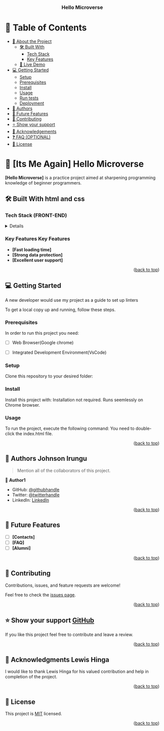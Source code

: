 <a name="readme-top"></a>

<!--
HOW TO USE:
This is an example of how you may give instructions on setting up your project locally.

Modify this file to match your project and remove sections that don't apply.

REQUIRED SECTIONS:
- Table of Contents
- About the Project
  - Built With
  - Live Demo
- Getting Started
- Authors
- Future Features
- Contributing
- Show your support
- Acknowledgements
- License

OPTIONAL SECTIONS:
- FAQ

After you're finished please remove all the comments and instructions!
-->

<div align="center">
  <h3><b>Hello Microverse</b></h3>

</div>

<!-- TABLE OF CONTENTS -->

# 📗 Table of Contents

- [📖 About the Project](#about-project)
  - [🛠 Built With](#built-with)
    - [Tech Stack](#tech-stack)
    - [Key Features](#key-features)
  - [🚀 Live Demo](#live-demo)
- [💻 Getting Started](#getting-started)
  - [Setup](#setup)
  - [Prerequisites](#prerequisites)
  - [Install](#install)
  - [Usage](#usage)
  - [Run tests](#run-tests)
  - [Deployment](#deployment)
- [👥 Authors](#authors)
- [🔭 Future Features](#future-features)
- [🤝 Contributing](#contributing)
- [⭐️ Show your support](#support)
- [🙏 Acknowledgements](#acknowledgements)
- [❓ FAQ (OPTIONAL)](#faq)
- [📝 License](#license)

<!-- PROJECT DESCRIPTION -->

# 📖 [Its Me Again] <a name="about-project">Hello Microverse</a>

**[Hello Microverse]** is a practice project aimed at sharpening programming knowledge of beginner programmers.

## 🛠 Built With <a name="built-with">html and css</a>

### Tech Stack <a name="tech-stack">(FRONT-END)</a>

<details>

   <ul>
    <li><a href="https://developer.mozilla.org/en-US/docs/Web/HTML">HTML</a></li>
  </ul>
   <ul>
    <li><a href="https://developer.mozilla.org/en-US/docs/Web/CSS">CSS</a></li>
  </ul>

</details>

<!-- Features -->

### Key Features <a name="key-features">Key Features</a>

- **[Fast loading time]**
- **[Strong data protection]**
- **[Excellent user support]**

<p align="right">(<a href="#readme-top">back to top</a>)</p>


<!-- GETTING STARTED -->

## 💻 Getting Started <a name="getting-started"></a>

<p>A new developer would use my project as a guide to set up linters</p>

To get a local copy up and running, follow these steps.

### Prerequisites

In order to run this project you need:
- [ ] Web Browser(Google chrome)
- [ ] Integrated Development Environment(VsCode)


### Setup

Clone this repository to your desired folder:

### Install

Install this project with: Installation not required. Runs seemlessly on Chrome browser.

### Usage

To run the project, execute the following command:
You need to double-click the index.html file.


<p align="right">(<a href="#readme-top">back to top</a>)</p>

<!-- AUTHORS -->

## 👥 Authors <a name="authors">Johnson Irungu</a>

> Mention all of the collaborators of this project.

👤 **Author1**

- GitHub: [@githubhandle](https://github.com/JohnteFresh)
- Twitter: [@twitterhandle](https://twitter.com/RoadKing254)
- LinkedIn: [LinkedIn](https://linkedin.com/in/linkedinhandle)

<p align="right">(<a href="#readme-top">back to top</a>)</p>

<!-- FUTURE FEATURES -->

## 🔭 Future Features <a name="future-features"></a>

- [ ] **[Contacts]**
- [ ] **[FAQ]**
- [ ] **[Alumni]**

<p align="right">(<a href="#readme-top">back to top</a>)</p>

<!-- CONTRIBUTING -->

## 🤝 Contributing <a name="contributing"></a>

Contributions, issues, and feature requests are welcome!

Feel free to check the [issues page](../../issues/).

<p align="right">(<a href="#readme-top">back to top</a>)</p>

<!-- SUPPORT -->

## ⭐️ Show your support <a name="support" href = "https://github.com/JohnteFresh">GitHub</a>

If you like this project feel free to contribute and leave a review.

<p align="right">(<a href="#readme-top">back to top</a>)</p>

<!-- ACKNOWLEDGEMENTS -->

## 🙏 Acknowledgments <a name="acknowledgements">Lewis Hinga</a>

I would like to thank Lewis Hinga for his valued contribution and help in completion of the project.

<p align="right">(<a href="#readme-top">back to top</a>)</p>

<!-- LICENSE -->

## 📝 License <a name="license"></a>

This project is [MIT](./MIT.md) licensed.

<p align="right">(<a href="#readme-top">back to top</a>)</p>
